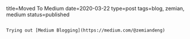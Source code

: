 title=Moved To Medium
date=2020-03-22
type=post
tags=blog, zemian, medium
status=published
~~~~~~

Trying out [Medium Blogging](https://medium.com/@zemiandeng)
